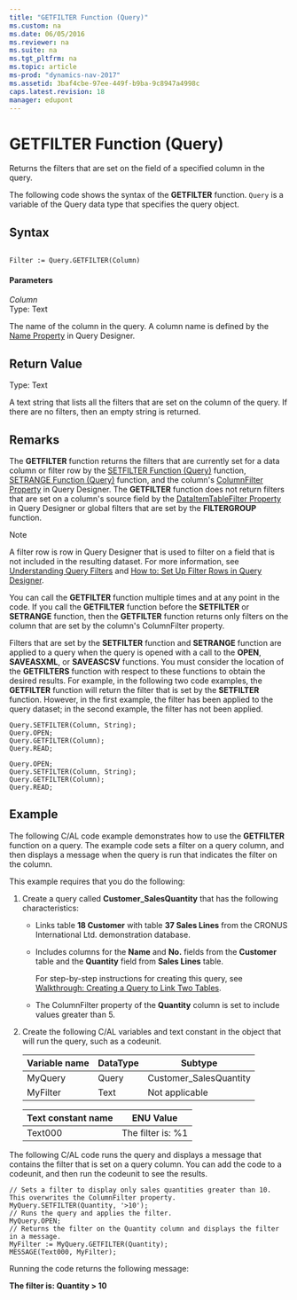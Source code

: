 ```yaml
---
title: "GETFILTER Function (Query)"
ms.custom: na
ms.date: 06/05/2016
ms.reviewer: na
ms.suite: na
ms.tgt_pltfrm: na
ms.topic: article
ms-prod: "dynamics-nav-2017"
ms.assetid: 3baf4cbe-97ee-449f-b9ba-9c8947a4998c
caps.latest.revision: 18
manager: edupont
---
```

# GETFILTER Function (Query)
Returns the filters that are set on the field of a specified column in the query.  
  
 The following code shows the syntax of the **GETFILTER** function. `Query` is a variable of the Query data type that specifies the query object.  
  
## Syntax  
  
```  
  
Filter := Query.GETFILTER(Column)  
```  
  
#### Parameters  
 *Column*  
 Type: Text  
  
 The name of the column in the query. A column name is defined by the [Name Property](Name-Property-duplicate.md) in Query Designer.  
  
## Return Value  
 Type: Text  
  
 A text string that lists all the filters that are set on the column of the query. If there are no filters, then an empty string is returned.  
  
## Remarks  
 The **GETFILTER** function returns the filters that are currently set for a data column or filter row by the [SETFILTER Function \(Query\)](SETFILTER-Function--Query-.md) function, [SETRANGE Function \(Query\)](SETRANGE-Function--Query-.md) function, and the column's [ColumnFilter Property](ColumnFilter-Property.md) in Query Designer. The **GETFILTER** function does not return filters that are set on a column's source field by the [DataItemTableFilter Property](DataItemTableFilter-Property.md) in Query Designer or global filters that are set by the **FILTERGROUP** function.  
  
> [!NOTE]  
>  A filter row is row in Query Designer that is used to filter on a field that is not included in the resulting dataset. For more information, see [Understanding Query Filters](Understanding-Query-Filters.md) and [How to: Set Up Filter Rows in Query Designer](How-to--Set-Up-Filter-Rows-in-Query-Designer.md).  
  
 You can call the **GETFILTER** function multiple times and at any point in the code. If you call the **GETFILTER** function before the **SETFILTER** or **SETRANGE** function, then the **GETFILTER** function returns only filters on the column that are set by the column's ColumnFilter property.  
  
 Filters that are set by the **SETFILTER** function and **SETRANGE** function are applied to a query when the query is opened with a call to the **OPEN**, **SAVEASXML**, or **SAVEASCSV** functions. You must consider the location of the **GETFILTERS** function with respect to these functions to obtain the desired results. For example, in the following two code examples, the **GETFILTER** function will return the filter that is set by the **SETFILTER** function. However, in the first example, the filter has been applied to the query dataset; in the second example, the filter has not been applied.  
  
```  
Query.SETFILTER(Column, String);  
Query.OPEN;   
Query.GETFILTER(Column);  
Query.READ;  
```  
  
```  
Query.OPEN;   
Query.SETFILTER(Column, String);  
Query.GETFILTER(Column);  
Query.READ;  
```  
  
## Example  
 The following C/AL code example demonstrates how to use the **GETFILTER** function on a query. The example code sets a filter on a query column, and then displays a message when the query is run that indicates the filter on the column.  
  
 This example requires that you do the following:  
  
1.  Create a query called **Customer\_SalesQuantity** that has the following characteristics:  
  
    -   Links table **18 Customer** with table **37 Sales Lines** from the CRONUS International Ltd. demonstration database.  
  
    -   Includes columns for the **Name** and **No.** fields from the **Customer** table and the **Quantity** field from **Sales Lines** table.  
  
         For step-by-step instructions for creating this query, see [Walkthrough: Creating a Query to Link Two Tables](Walkthrough--Creating-a-Query-to-Link-Two-Tables.md).  
  
    -   The ColumnFilter property of the **Quantity** column is set to include values greater than 5.  
  
2.  Create the following C/AL variables and text constant in the object that will run the query, such as a codeunit.  
  
    |Variable name|DataType|Subtype|  
    |-------------------|--------------|-------------|  
    |MyQuery|Query|Customer\_SalesQuantity|  
    |MyFilter|Text|Not applicable|  
  
    |Text constant name|ENU Value|  
    |------------------------|---------------|  
    |Text000|The filter is: %1|  
  
 The following C/AL code runs the query and displays a message that contains the filter that is set on a query column. You can add the code to a codeunit, and then run the codeunit to see the results.  
  
```  
// Sets a filter to display only sales quantities greater than 10. This overwrites the ColumnFilter property.  
MyQuery.SETFILTER(Quantity, '>10');  
// Runs the query and applies the filter.  
MyQuery.OPEN;  
// Returns the filter on the Quantity column and displays the filter in a message.  
MyFilter := MyQuery.GETFILTER(Quantity);  
MESSAGE(Text000, MyFilter);  
```  
  
 Running the code returns the following message:  
  
 **The filter is: Quantity > 10**